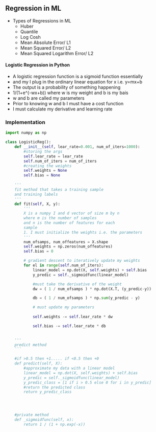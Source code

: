 ## Regression in ML

- Types of Regressions in ML
    - Huber
    - Quantile
    - Log Cosh
    - Mean Absolute Error/ L1
    - Mean Squared Error/ L2
    - Mean Squared Logarithm Error/ L2


#### Logistic Regression in Python

- A logistic regression function is a sigmoid function essentially
- and my I plug in the ordinary linear equation for x i.e. y=mx+b
- The output is a probability of something happening
- 1/(1+e^(-wx+b)) where w is my weight and b is my bais
- w and b are called my parameters
- Prior to knowing w and b I must have a cost function
- I must calculate my derivative and learning rate


### Implementation

```python
import numpy as np

class LogisticReg():
    def __init__(self, lear_rate=0.001, num_of_iters=1000):
        #storing the args
        self.lear_rate = lear_rate
        self.num_of_iters = num_of_iters
        #creating the weights
        self.weights = None
        self.bias = None
    
    '''
    fit method that takes a training sample
    and training labels
    '''
    def fit(self, X, y):
        '''
        X is a numpy I and d vector of size m by n
        where m is the number of samples
        and n is the number of features for each 
        sample
        1. I must initialize the weights i.e. the parameters
        '''
        num_ofsamps, num_offeatures = X.shape
        self.weights = np.zeros(num_offeatures)
        self.bias = 0

        # gradient descent to iteratively update my weights
        for el in range(self.num_of_iters):
            linear_model = np.dot(X, self.weights) + self.bias
            y_predic = self._sigmoidfunc(linear_model)

            #must take the derivative of the weight
            dw = ( 1 / num_ofsamps ) * np.dot(X.T, (y_predic-y))

            db = ( 1 / num_ofsamps ) * np.sum(y_predic - y)

            # must update my parameters
            
            self.weights -= self.lear_rate * dw 

            self.bias -= self.lear_rate * db

    
    '''
    predict method
    ```

    #if >0.5 then +1..... if <0.5 then +0
    def predict(self, X):
        #approximate my data with a linear model
        linear_model = np.dot(X, self.weights) + self.bias
        y_predic = self._sigmoidfunc(linear_model)
        y_predic_class = [1 if i > 0.5 else 0 for i in y_predic]
        #return the predicted class
        return y_predic_class 



    
    #private method
    def _sigmoidfunc(self, x):
        return 1 / (1 + np.exp(-x))
    
```